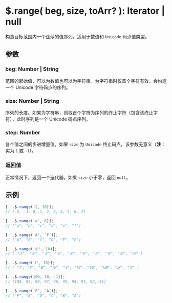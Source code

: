 # $.range( beg, size, toArr? ): Iterator | null

构造目标范围内一个连续的值序列，适用于数值和 `Unicode` 码点值类型。


## 参数

### beg: Number | String

范围的起始值，可以为数值也可以为字符串。为字符串时仅首个字符有效，会构造一个 Unicode 字符码点的序列。


### size: Number | String

序列的长度。如果为字符串，则取首个字符为序列的终止字符（包含该终止字符），此时序列是一个 Unicode 码点序列。


### step: Number

各个值之间的步进增量值。如果 `size` 为 `Unicode` 终止码点，该参数无意义（**注**：实为 `1` 或 `-1`）。


### 返回值

正常情况下，返回一个迭代器。如果 `size` 小于零，返回 `null`。


## 示例

```js
[...$.range(-2, 10)];
// [-2, -1, 0, 1, 2, 3, 4, 5, 6, 7]

[...$.range('a', 6)];
// ["a", "b", "c", "d", "e", "f"]

[...$.range('A', 'F')];
// ["A", "B", "C", "D", "E", "F"]

[...$.range('①', 10)];
// [ "①", "②", "③", "④", "⑤", "⑥", "⑦", "⑧", "⑨", "⑩" ]

[...$.range('Ⅰ', 10)];
// [ "Ⅰ", "Ⅱ", "Ⅲ", "Ⅳ", "Ⅴ", "Ⅵ", "Ⅶ", "Ⅷ", "Ⅸ", "Ⅹ" ]

[...$.range(100, 10, -1)];
// [100, 99, 98, 97, 96, 95, 94, 93, 92, 91]

[...$.range('F', 'A')];
// ["F", "E", "D", "C", "B", "A"]
```
